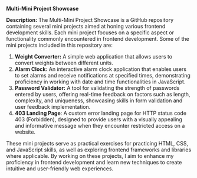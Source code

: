 **Multi-Mini Project Showcase**

**Description:**
The Multi-Mini Project Showcase is a GitHub repository containing several mini projects aimed at honing various frontend development skills. Each mini project focuses on a specific aspect or functionality commonly encountered in frontend development. Some of the mini projects included in this repository are:

1. **Weight Converter:** A simple web application that allows users to convert weights between different units.
2. **Alarm Clock:** An interactive alarm clock application that enables users to set alarms and receive notifications at specified times, demonstrating proficiency in working with date and time functionalities in JavaScript.
3. **Password Validator:** A tool for validating the strength of passwords entered by users, offering real-time feedback on factors such as length, complexity, and uniqueness, showcasing skills in form validation and user feedback implementation.
4. **403 Landing Page**: A custom error landing page for HTTP status code 403 (Forbidden), designed to provide users with a visually appealing and informative message when they encounter restricted access on a website.

These mini projects serve as practical exercises for practicing HTML, CSS, and JavaScript skills, as well as exploring frontend frameworks and libraries where applicable. By working on these projects, I aim to enhance my proficiency in frontend development and learn new techniques to create intuitive and user-friendly web experiences.